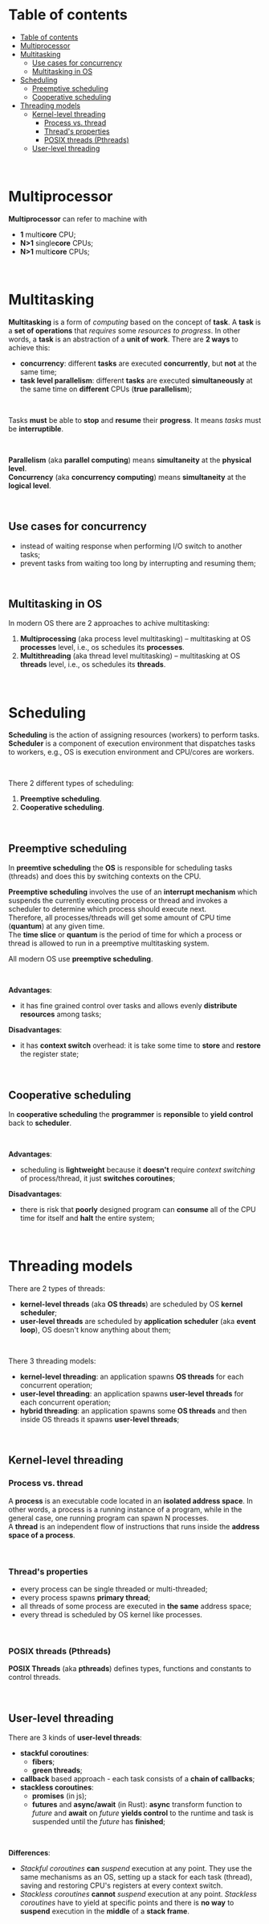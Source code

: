 # Table of contents
- [Table of contents](#table-of-contents)
- [Multiprocessor](#multiprocessor)
- [Multitasking](#multitasking)
  - [Use cases for concurrency](#use-cases-for-concurrency)
  - [Multitasking in OS](#multitasking-in-os)
- [Scheduling](#scheduling)
  - [Preemptive scheduling](#preemptive-scheduling)
  - [Cooperative scheduling](#cooperative-scheduling)
- [Threading models](#threading-models)
  - [Kernel-level threading](#kernel-level-threading)
    - [Process vs. thread](#process-vs-thread)
    - [Thread's properties](#threads-properties)
    - [POSIX threads (Pthreads)](#posix-threads-pthreads)
  - [User-level threading](#user-level-threading)

<br>

# Multiprocessor
**Multiprocessor** can refer to machine with
- **1** multi**core** CPU;
- **N>1** single**core** CPUs;
- **N>1** multi**core** CPUs;

<br>

# Multitasking
**Multitasking** is a form of *computing* based on the concept of **task**. A **task** is a **set of operations** that *requires* some *resources* *to progress*. In other words, a **task** is an abstraction of a **unit of work**. There are **2 ways** to achieve this:
- **concurrency**: different **tasks** are executed **concurrently**, but **not** at the same time;
- **task level parallelism**: different **tasks** are executed **simultaneously** at the same time on **different** CPUs (**true parallelism**);

<br>

Tasks **must** be able to **stop** and **resume** their **progress**. It means *tasks* must be **interruptible**.<br>

<br>

**Parallelism** (aka **parallel computing**) means **simultaneity** at the **physical level**.<br>
**Concurrency** (aka **concurrency computing**) means **simultaneity** at the **logical level**.<br>

<br>

## Use cases for concurrency
- instead of waiting response when performing I/O switch to another tasks;
- prevent tasks from waiting too long by interrupting and resuming them;

<br>

## Multitasking in OS
In modern OS there are 2 approaches to achive multitasking: 
1.	**Multiprocessing** (aka process level multitasking) – multitasking at OS **processes** level, i.e., os schedules its **processes**.
2.	**Multithreading** (aka thread level multitasking) – multitasking at OS **threads** level, i.e., os schedules its **threads**.

<br>

# Scheduling
**Scheduling** is the action of assigning resources (workers) to perform tasks.<br>
**Scheduler** is a component of execution environment that dispatches tasks to workers, e.g., OS is execution environment and CPU/cores are workers. <br>

<br>

There 2 different types of scheduling:
1.	**Preemptive scheduling**.
2.	**Cooperative scheduling**.

<br>

## Preemptive scheduling
In **preemtive scheduling** the **OS** is responsible for scheduling tasks (threads) and does this by switching contexts on the CPU.<br>

**Preemptive scheduling** involves the use of an **interrupt mechanism** which suspends the currently executing process or thread and invokes a scheduler to determine which process should execute next.<br>
Therefore, all processes/threads will get some amount of CPU time (**quantum**) at any given time.<br>
The **time slice** or **quantum** is the period of time for which a process or thread is allowed to run in a preemptive multitasking system.<br>

All modern OS use **preemptive scheduling**.

<br>

**Advantages**:
- it has fine grained control over tasks and allows evenly **distribute resources** among tasks;

**Disadvantages**:
- it has **context switch** overhead: it is take some time to **store** and **restore** the register state;

<br>

## Cooperative scheduling
In **cooperative scheduling** the **programmer** is **reponsible** to **yield control** back to **scheduler**.<br>

<br>

**Advantages**:
- scheduling is **lightweight** because it **doesn't** require *context switching* of process/thread, it just **switches coroutines**;

**Disadvantages**:
- there is risk that **poorly** designed program can **consume** all of the CPU time for itself and **halt** the entire system;

<br>

# Threading models
There are 2 types of threads:
- **kernel-level threads** (aka **OS threads**) are scheduled by OS **kernel scheduler**;
- **user-level threads** are scheduled by **application scheduler** (aka **event loop**), OS doesn't know anything about them;

<br>

There 3 threading models:
- **kernel-level threading**: an application spawns **OS threads** for each concurrent operation;
- **user-level threading**: an application spawns **user-level threads** for each concurrent operation;
- **hybrid threading**: an application spawns some **OS threads** and then inside OS threads it spawns **user-level threads**;

<br>

## Kernel-level threading
### Process vs. thread
A **process** is an executable code located in an **isolated address space**. In other words, a process is a running instance of a program, while in the general case, one running program can spawn N processes.<br>
A **thread** is an independent flow of instructions that runs inside the **address space of a process**.<br>

<br>

### Thread's properties
- every process can be single threaded or multi-threaded;
- every process spawns **primary thread**;
- all threads of some process are executed in **the same** address space;
- every thread is scheduled by OS kernel like processes.

<br>

### POSIX threads (Pthreads)
**POSIX Threads** (aka **pthreads**) defines types, functions and constants to control threads.

<br>

## User-level threading
There are 3 kinds of **user-level threads**:
- **stackful coroutines**:
  - **fibers**;
  - **green threads**;
- **callback** based approach - each task consists of a **chain of callbacks**;
- **stackless coroutines**:
  - **promises** (in js);
  - **futures** and **async/await** (in Rust): **async** transform function to *future* and **await** on *future* **yields control** to the runtime and task is suspended until the *future* has **finished**;

<br>

**Differences**:
- *Stackful coroutines* **can** *suspend* execution at any point. They use the same mechanisms as an OS, setting up a stack for each task (thread), saving and restoring CPU's registers at every context switch.<br>
- *Stackless coroutines* **cannot** *suspend* execution at any point. *Stackless coroutines* have to yield at specific points and there is **no way** to **suspend** execution in the **middle** of a **stack frame**.<br>
